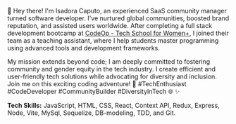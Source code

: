👋 Hey there! I'm Isadora Caputo, an experienced SaaS community manager turned software developer. I've nurtured global communities, boosted brand reputation, and assisted users worldwide. After completing a full stack development bootcamp at [CodeOp - Tech School for Women+](https://codeop.tech/), I joined their team as a teaching assistant, where I help students master programming using advanced tools and development frameworks. 

My mission extends beyond code; I am deeply committed to fostering community and gender equity in the tech industry. I create efficient and user-friendly tech solutions while advocating for diversity and inclusion. Join me on this exciting coding adventure! 🚀 #TechEnthusiast #CodeDeveloper #CommunityBuilder #DiversityInTech 🌐 ✨

**Tech Skills:** JavaScript, HTML, CSS, React, Context API, Redux, Express, Node, Vite, MySql, Sequelize, DB-modeling, TDD, and Git.
